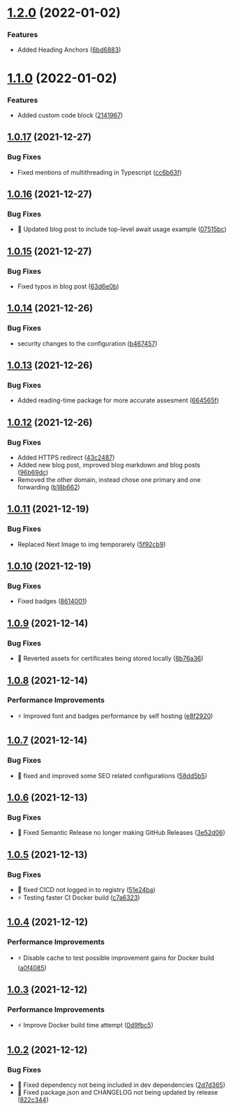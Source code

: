 # [1.2.0](https://github.com/alinalihassan/portfolio/compare/v1.1.0...v1.2.0) (2022-01-02)


### Features

* Added Heading Anchors ([6bd6883](https://github.com/alinalihassan/portfolio/commit/6bd6883b0d905c0854107a2973bd64d58e12535d))

# [1.1.0](https://github.com/alinalihassan/portfolio/compare/v1.0.17...v1.1.0) (2022-01-02)


### Features

* Added custom code block ([2141967](https://github.com/alinalihassan/portfolio/commit/2141967c01e14f49f931c60b55918acc2a11fd78))

## [1.0.17](https://github.com/alinalihassan/portfolio/compare/v1.0.16...v1.0.17) (2021-12-27)


### Bug Fixes

* Fixed mentions of multithreading in Typescript ([cc6b63f](https://github.com/alinalihassan/portfolio/commit/cc6b63f4000dbd715fa117f38bf356bd0ea7c94f))

## [1.0.16](https://github.com/alinalihassan/portfolio/compare/v1.0.15...v1.0.16) (2021-12-27)


### Bug Fixes

* :memo: Updated blog post to include top-level await usage example ([07515bc](https://github.com/alinalihassan/portfolio/commit/07515bcedaceb30a20e8eef376e3e30f0bd63eb9))

## [1.0.15](https://github.com/alinalihassan/portfolio/compare/v1.0.14...v1.0.15) (2021-12-27)


### Bug Fixes

* Fixed typos in blog post ([63d6e0b](https://github.com/alinalihassan/portfolio/commit/63d6e0b07f78b7b4b957bfe8d44b9033d3db922d))

## [1.0.14](https://github.com/alinalihassan/portfolio/compare/v1.0.13...v1.0.14) (2021-12-26)


### Bug Fixes

* security changes to the configuration ([b467457](https://github.com/alinalihassan/portfolio/commit/b46745798eb5cc45c912ca4e2f59e3a5723cb3b9))

## [1.0.13](https://github.com/alinalihassan/portfolio/compare/v1.0.12...v1.0.13) (2021-12-26)


### Bug Fixes

* Added reading-time package for more accurate assesment ([664565f](https://github.com/alinalihassan/portfolio/commit/664565f065da901faede1fd5236e236d4d1a1656))

## [1.0.12](https://github.com/alinalihassan/portfolio/compare/v1.0.11...v1.0.12) (2021-12-26)


### Bug Fixes

* Added HTTPS redirect ([43c2487](https://github.com/alinalihassan/portfolio/commit/43c2487a7ed5256f970ccbafd91a08ff9314a61e))
* Added new blog post, improved blog markdown and blog posts ([96b69dc](https://github.com/alinalihassan/portfolio/commit/96b69dcc5521c5ac766956fcde76256d2f425e55))
* Removed the other domain, instead chose one primary and one forwarding ([b18b662](https://github.com/alinalihassan/portfolio/commit/b18b662d301c5341313f6364902975944afe8a27))

## [1.0.11](https://github.com/alinalihassan/portfolio/compare/v1.0.10...v1.0.11) (2021-12-19)


### Bug Fixes

* Replaced Next Image to img temporarely ([5f92cb9](https://github.com/alinalihassan/portfolio/commit/5f92cb9f50d66892659b44a95f2bacac8aa906b7))

## [1.0.10](https://github.com/alinalihassan/portfolio/compare/v1.0.9...v1.0.10) (2021-12-19)


### Bug Fixes

* Fixed badges ([8614001](https://github.com/alinalihassan/portfolio/commit/86140013569c5a07a48fa41cc3db248a2c3e96d5))

## [1.0.9](https://github.com/alinalihassan/portfolio/compare/v1.0.8...v1.0.9) (2021-12-14)


### Bug Fixes

* :bug: Reverted assets for certificates being stored locally ([8b76a36](https://github.com/alinalihassan/portfolio/commit/8b76a36548ec836425d9cced75fcdde4bfc387f1))

## [1.0.8](https://github.com/alinalihassan/portfolio/compare/v1.0.7...v1.0.8) (2021-12-14)


### Performance Improvements

* :zap: Improved font and badges performance by self hosting ([e8f2920](https://github.com/alinalihassan/portfolio/commit/e8f2920dbf23e53f2bd5516e746da135b5e0d9dc))

## [1.0.7](https://github.com/alinalihassan/portfolio/compare/v1.0.6...v1.0.7) (2021-12-14)


### Bug Fixes

* :wrench: fixed and improved some SEO related configurations ([58dd5b5](https://github.com/alinalihassan/portfolio/commit/58dd5b5171d4d52efdb039d686c466077fd852e2))

## [1.0.6](https://github.com/alinalihassan/portfolio/compare/v1.0.5...v1.0.6) (2021-12-13)


### Bug Fixes

* :bug: Fixed Semantic Release no longer making GitHub Releases ([3e52d06](https://github.com/alinalihassan/portfolio/commit/3e52d0669678e7063bcad543fb5958bd63469492))

## [1.0.5](https://github.com/alinalihassan/portfolio/compare/v1.0.4...v1.0.5) (2021-12-13)


### Bug Fixes

* :bug: fixed CICD not logged in to registry ([51e24ba](https://github.com/alinalihassan/portfolio/commit/51e24ba0ca37b95e188ad09e5bf6b8a0445473e5))
* :zap: Testing faster CI Docker build ([c7a6323](https://github.com/alinalihassan/portfolio/commit/c7a6323ef08142f293ee6a76fd2053a791d9313d))

## [1.0.4](https://github.com/alinalihassan/portfolio/compare/v1.0.3...v1.0.4) (2021-12-12)


### Performance Improvements

* :zap: Disable cache to test possible improvement gains for Docker build ([a0f4085](https://github.com/alinalihassan/portfolio/commit/a0f40851a6901721567a2303cafbab393f79a2f8))

## [1.0.3](https://github.com/alinalihassan/portfolio/compare/v1.0.2...v1.0.3) (2021-12-12)


### Performance Improvements

* :zap: Improve Docker build time attempt ([0d9fbc5](https://github.com/alinalihassan/portfolio/commit/0d9fbc5898d99d7f087bf8f47d940d03ae4a7cc4))

## [1.0.2](https://github.com/alinalihassan/portfolio/compare/v1.0.1...v1.0.2) (2021-12-12)


### Bug Fixes

* :bug: Fixed dependency not being included in dev dependencies ([2d7d365](https://github.com/alinalihassan/portfolio/commit/2d7d36585bbd35636b6bb80b332f74d7dc2ac526))
* :bug: Fixed package.json and CHANGELOG not being updated by release ([822c344](https://github.com/alinalihassan/portfolio/commit/822c3443130a9e4fd31fef8431645784fee24717))

